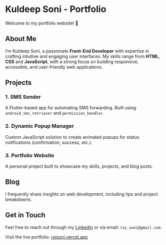 # Kuldeep Soni - Portfolio

Welcome to my portfolio website! 🚀

## About Me

I’m Kuldeep Soni, a passionate **Front-End Developer** with expertise in crafting intuitive and engaging user interfaces. My skills range from **HTML**, **CSS** and **JavaScript**, with a strong focus on building responsive, accessible, and user-friendly web applications.

## Projects

### 1. SMS Sender
A Flutter-based app for automating SMS forwarding. Built using `android_sms_retriever` and `permission_handler`.

### 2. Dynamic Popup Manager
Custom JavaScript solution to create animated popups for status notifications (confirmation, success, etc.).

### 3. Portfolio Website
A personal project built to showcase my skills, projects, and blog posts.

## Blog
I frequently share insights on web development, including tips and project breakdowns.

## Get in Touch
Feel free to reach out through my [LinkedIn](https://www.linkedin.com/in/rjsoni107/) or via email: `raj.soni@gmail.com`.

Visit the live portfolio: [rajsoni.vercel.app](https://rjsoni.vercel.app/)

